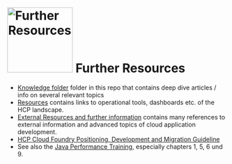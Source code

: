 # <img src="https://github.wdf.sap.corp/cc-java-dev/cc-coursematerial/blob/master/Z_ReuseImages/images/information.jpg" width="150" alt="Further Resources"/> Further Resources

* [Knowledge folder](https://github.wdf.sap.corp/cc-java-dev/cc-coursematerial/tree/master/Knowledge) folder in this repo that contains deep dive articles / info on several relevant topics
* [Resources](https://github.wdf.sap.corp/cc-java-dev/cc-coursematerial/blob/master/Resources.md) contains links to operational tools, dashboards etc. of the HCP landscape.
* [External Resources and further information](https://github.wdf.sap.corp/cc-java-dev/cc-coursematerial/blob/master/Resources.md#external-resources-and-further-information) contains many references to external information and advanced topics of cloud application development.
* [HCP Cloud Foundry Positioning, Development and Migration Guideline](https://github.wdf.sap.corp/cc-java-dev/cc-coursematerial/blob/master/Knowledge/HCP_CF%40HCP_Application_Provider_final.pdf) 
* See also the [Java Performance Training](https://wiki.wdf.sap.corp/wiki/display/NWEngPer/Performance+Trainings), especially chapters  1, 5, 6 und 9.